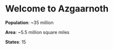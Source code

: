 # Welcome to Azgaarnoth
**Population**: ~35 million

**Area**: ~5.5 million square miles

**States**: 15

